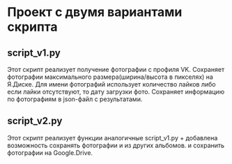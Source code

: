 # Проект с двумя вариантами скрипта

## script_v1.py
Этот скрипт реализует получение фотографии с профиля VK.
Сохраняет фотографии максимального размера(ширина/высота в пикселях) на Я.Диске.
Для имени фотографий использует количество лайков либо если лайки отсутствуют, то дату загрузки фото.
Сохраняет информацию по фотографиям в json-файл с результатами.

## script_v2.py
Этот скрипт реализует функции аналогичные script_v1.py + добавлена возможность сохранять фотографии и из других альбомов.
и сохранить фотографии на Google.Drive.